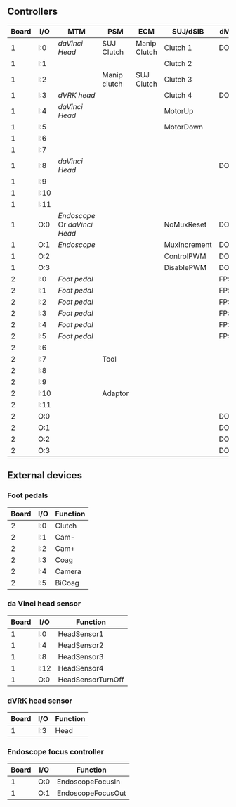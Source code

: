 ## Controllers

| Board | I/O  | MTM | PSM | ECM | SUJ/dSIB | dMIB pin |
|-------|------|-----|-----|-----|----|----------|
| 1 | I:0  | _daVinci Head_ | SUJ Clutch | Manip Clutch | Clutch 1 | DOF1:7 |
| 1 | I:1  | | | | Clutch 2 | |
| 1 | I:2  | | Manip clutch | SUJ Clutch | Clutch 3 | |
| 1 | I:3  | _dVRK head_ | | | Clutch 4 | DOF4:7 |
| 1 | I:4  | _daVinci Head_ | | | MotorUp | | | DOF1:5 |
| 1 | I:5  | | | | MotorDown | |
| 1 | I:6  | | | | |
| 1 | I:7  | | | | |
| 1 | I:8  | _daVinci Head_ | | | | DOF1:3 |
| 1 | I:9  | | | | |
| 1 | I:10 | | | | |
| 1 | I:11 | | | | |
| 1 | O:0  | _Endoscope_<br>Or _daVinci Head_ | | | NoMuxReset | DOF1:14 |
| 1 | O:1  | _Endoscope_ | | | MuxIncrement | DOF2:14 |
| 1 | O:2  | | | | ControlPWM | DOF3:14 |
| 1 | O:3  | | | | DisablePWM | DOF4:14 |
| 2 | I:0  | _Foot pedal_ | | | | FP:5/7 |
| 2 | I:1  | _Foot pedal_ | | | | FP:12/13 |
| 2 | I:2  | _Foot pedal_ | | | | FP:10/11 |
| 2 | I:3  | _Foot pedal_ | | | | FP: 1/2|
| 2 | I:4  | _Foot pedal_ | | | | FP: 6/8|
| 2 | I:5  | _Foot pedal_ | | | | FP: 4/3|
| 2 | I:6  | | | | |
| 2 | I:7  | | Tool | | | |
| 2 | I:8  | | | | |
| 2 | I:9  | | | | |
| 2 | I:10 | | Adaptor | | | |
| 2 | I:11 | | | | |
| 2 | O:0  | | | | | DOF5:14 |
| 2 | O:1  | | | | | DOF6:14 |
| 2 | O:2  | | | | | DOF7:14 |
| 2 | O:3  | | | | | DOF8:14 |

## External devices

### Foot pedals

| Board | I/O  | Function |
|-------|------|----------|
| 2     | I:0  | Clutch |
| 2     | I:1  | Cam- |
| 2     | I:2  | Cam+ |
| 2     | I:3  | Coag |
| 2     | I:4  | Camera |
| 2     | I:5  | BiCoag |

### da Vinci head sensor

| Board | I/O  | Function |
|-------|------|----------|
| 1     | I:0  | HeadSensor1 |
| 1     | I:4  | HeadSensor2 |
| 1     | I:8  | HeadSensor3 |
| 1     | I:12  | HeadSensor4 |
| 1     | O:0  | HeadSensorTurnOff |

### dVRK head sensor

| Board | I/O  | Function |
|-------|------|----------|
| 1     | I:3  | Head |

### Endoscope focus controller

| Board | I/O  | Function |
|-------|------|----------|
| 1     | O:0  | EndoscopeFocusIn |
| 1     | O:1  | EndoscopeFocusOut |